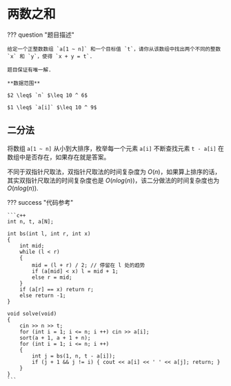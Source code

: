 # 两数之和

??? question "题目描述"

    给定一个正整数数组 `a[1 ~ n]` 和一个目标值 `t`，请你从该数组中找出两个不同的整数 `x` 和 `y`，使得 `x + y = t`.

    题目保证有唯一解.

    **数据范围**

    $2 \leq$ `n` $\leq 10 ^ 6$

    $1 \leq$ `a[i]` $\leq 10 ^ 9$

## 二分法

将数组 `a[1 ~ n]` 从小到大排序，枚举每一个元素 `a[i]` 不断查找元素 `t - a[i]` 在数组中是否存在，如果存在就是答案。

不同于双指针尺取法，双指针尺取法的时间复杂度为 $O(n)$，如果算上排序的话，其实双指针尺取法的时间复杂度也是 $O(nlog(n))$，该二分做法的时间复杂度也为 $O(nlog(n))$.

??? success "代码参考"

    ```c++
    int n, t, a[N];

    int bs(int l, int r, int x)
    {
        int mid;
        while (l < r)
        {
            mid = (l + r) / 2; // 停留在 l 处的趋势
            if (a[mid] < x) l = mid + 1;
            else r = mid;
        }
        if (a[r] == x) return r;
        else return -1;
    }

    void solve(void)
    {
        cin >> n >> t;
        for (int i = 1; i <= n; i ++) cin >> a[i];
        sort(a + 1, a + 1 + n);
        for (int i = 1; i <= n; i ++)
        {
            int j = bs(1, n, t - a[i]);
            if (j + 1 && j != i) { cout << a[i] << ' ' << a[j]; return; }
        }
    }
    ```